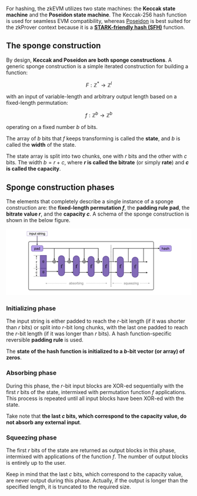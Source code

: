 For hashing, the zkEVM utilizes two state machines: the **Keccak state machine** and the **Poseidon state machine**. The Keccak-256 hash function is used for seamless EVM compatibility, whereas [Poseidon](https://eprint.iacr.org/2019/458.pdf) is best suited for the zkProver context because it is a [**STARK-friendly hash (SFH)**](https://starkware.co/hash-challenge/) function.

## The sponge construction

By design, **Keccak and Poseidon are both sponge constructions**. A generic sponge construction is a simple iterated construction for building a function:

$$
F: \mathbb{Z}^* \to \mathbb{Z}^l
$$

with an input of variable-length and arbitrary output length based on a fixed-length permutation:

$$
f: \mathbb{Z}^b \to \mathbb{Z}^b
$$

operating on a fixed number $b$ of bits.

The array of $b$ bits that $f$ keeps transforming is called the **state**, and $b$ is called the **width** of the state.

The state array is split into two chunks, one with $r$ bits and the other with $c$ bits. The width $b = r + c$, where **$r$ is called the bitrate** (or simply **rate**) and **$c$ is called the capacity**.

## Sponge construction phases

The elements that completely describe a single instance of a sponge construction are: the **fixed-length permutation $f$**, the **padding rule pad**, the **bitrate value $r$**, and the **capacity $c$**. A schema of the sponge construction is shown in the below figure.

![A Sponge Function Construction](../../../../img/zkEVM/hsh01-sponge-construction.png)

### Initializing phase

The input string is either padded to reach the $r$-bit length (if it was shorter than $r$ bits) or split into $r$-bit long chunks, with the last one padded to reach the $r$-bit length (if it was longer than $r$ bits). A hash function-specific reversible **padding rule** is used.

The **state of the hash function is initialized to a $b$-bit vector (or array) of zeros**.

### Absorbing phase

During this phase, the $r$-bit input blocks are XOR-ed sequentially with the first $r$ bits of the state, intermixed with permutation function $f$ applications. This process is repeated until all input blocks have been XOR-ed with the state.

Take note that **the last $c$ bits, which correspond to the capacity value, do not absorb any external input**.

### Squeezing phase

The first $r$ bits of the state are returned as output blocks in this phase, intermixed with applications of the function $f$. The number of output blocks is entirely up to the user.

Keep in mind that the last $c$ bits, which correspond to the capacity value, are never output during this phase. Actually, if the output is longer than the specified length, it is truncated to the required size.
